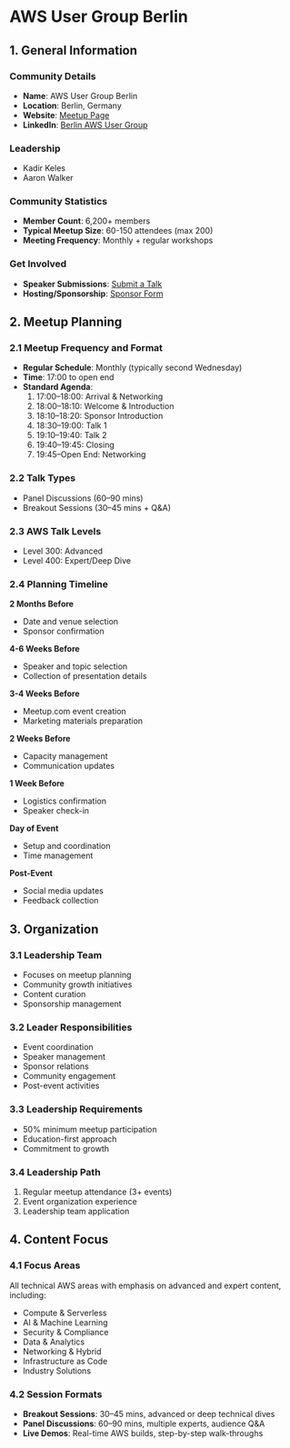 # AWS User Group Berlin

## 1. General Information

### Community Details
- **Name**: AWS User Group Berlin
- **Location**: Berlin, Germany
- **Website**: [Meetup Page](https://www.meetup.com/de-DE/berlinawsug/)
- **LinkedIn**: [Berlin AWS User Group](https://www.linkedin.com/company/berlinawsug)

### Leadership
- Kadir Keles
- Aaron Walker

### Community Statistics
- **Member Count**: 6,200+ members
- **Typical Meetup Size**: 60-150 attendees (max 200)
- **Meeting Frequency**: Monthly + regular workshops

### Get Involved
- **Speaker Submissions**: [Submit a Talk](https://bit.ly/aws-talk)
- **Hosting/Sponsorship**: [Sponsor Form](https://bit.ly/aws-host)

## 2. Meetup Planning

### 2.1 Meetup Frequency and Format
- **Regular Schedule**: Monthly (typically second Wednesday)
- **Time**: 17:00 to open end
- **Standard Agenda**:
  1. 17:00–18:00: Arrival & Networking
  2. 18:00–18:10: Welcome & Introduction
  3. 18:10–18:20: Sponsor Introduction
  4. 18:30–19:00: Talk 1
  5. 19:10–19:40: Talk 2
  6. 19:40–19:45: Closing
  7. 19:45–Open End: Networking

### 2.2 Talk Types
- Panel Discussions (60–90 mins)
- Breakout Sessions (30–45 mins + Q&A)

### 2.3 AWS Talk Levels
- Level 300: Advanced
- Level 400: Expert/Deep Dive

### 2.4 Planning Timeline
**2 Months Before**
- Date and venue selection
- Sponsor confirmation

**4-6 Weeks Before**
- Speaker and topic selection
- Collection of presentation details

**3-4 Weeks Before**
- Meetup.com event creation
- Marketing materials preparation

**2 Weeks Before**
- Capacity management
- Communication updates

**1 Week Before**
- Logistics confirmation
- Speaker check-in

**Day of Event**
- Setup and coordination
- Time management

**Post-Event**
- Social media updates
- Feedback collection

## 3. Organization

### 3.1 Leadership Team
- Focuses on meetup planning
- Community growth initiatives
- Content curation
- Sponsorship management

### 3.2 Leader Responsibilities
- Event coordination
- Speaker management
- Sponsor relations
- Community engagement
- Post-event activities

### 3.3 Leadership Requirements
- 50% minimum meetup participation
- Education-first approach
- Commitment to growth

### 3.4 Leadership Path
1. Regular meetup attendance (3+ events)
2. Event organization experience
3. Leadership team application

## 4. Content Focus

### 4.1 Focus Areas
All technical AWS areas with emphasis on advanced and expert content, including:
- Compute & Serverless
- AI & Machine Learning
- Security & Compliance
- Data & Analytics
- Networking & Hybrid
- Infrastructure as Code
- Industry Solutions

### 4.2 Session Formats
- **Breakout Sessions**: 30–45 mins, advanced or deep technical dives
- **Panel Discussions**: 60–90 mins, multiple experts, audience Q&A
- **Live Demos**: Real-time AWS builds, step-by-step walk-throughs